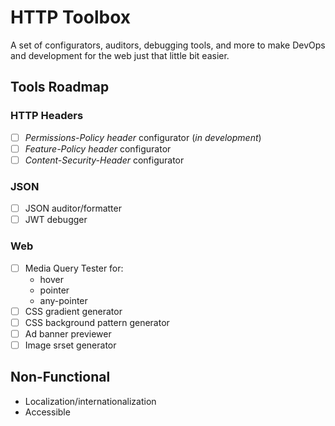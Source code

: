 HTTP Toolbox
============

A set of configurators, auditors, debugging tools, and more to make DevOps and development for the web just that little bit easier.

Tools Roadmap
-------------

### HTTP Headers
- [ ] _Permissions-Policy header_ configurator (_in development_)
- [ ] _Feature-Policy header_ configurator
- [ ] _Content-Security-Header_ configurator

### JSON
- [ ] JSON auditor/formatter
- [ ] JWT debugger

### Web
- [ ] Media Query Tester for:
  - hover
  - pointer
  - any-pointer
- [ ] CSS gradient generator
- [ ] CSS background pattern generator
- [ ] Ad banner previewer
- [ ] Image srset generator

Non-Functional
--------------

- Localization/internationalization
- Accessible
